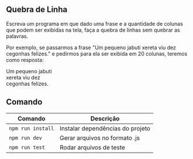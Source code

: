 <h2>
  Quebra de Linha
</h2>

<p>
  Escreva um programa em que dado uma frase e a quantidade de colunas que podem ser exibidas na tela, faça a quebra de linhas sem quebrar as palavras.

  Por exemplo, se passarmos a frase "Um pequeno jabuti xereta viu dez cegonhas felizes." e pedirmos para ela ser exibida em 20 colunas, teremos como resposta:

  Um pequeno jabuti<br>xereta viu dez<br>cegonhas felizes.
</p>

## Comando

| Comando | Descrição |
|---------|-------------|
| `npm run install` | Instalar dependências do projeto |
| `npm run dev` | Gerar arquivos no formato .js |
| `npm run test` | Rodar arquivos de teste  |
